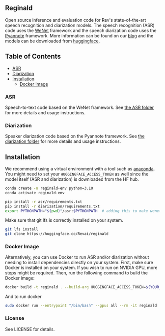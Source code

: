 ## Reginald
Open source inference and evaluation code for Rev's state-of-the-art speech recognition and diarization models. The speech recognition (ASR) code uses the [WeNet](https://github.com/wenet-e2e/wenet) framework and the speech diarization code uses the [Pyannote](https://github.com/pyannote/pyannote-audio) framework. More information can be found on our [blog](rev.com/blog) and the models can be downloaded from [huggingface](https://huggingface.co/Revai). 

## Table of Contents
- [ASR](#asr)
- [Diarization](#diarization)
- [Installation](#installation)
  - [Docker Image](#docker-image) 


### ASR
Speech-to-text code based on the WeNet framework. See [the ASR folder](https://github.com/revdotcom/reginald/tree/main/asr) for more details and usage instructions. 

### Diarization
Speaker diarization code based on the Pyannote framework. See [the diarization folder](https://github.com/revdotcom/reginald/tree/main/diarization) for more details and usage instructions.

## Installation
We recommend using a virtual environment with a tool such as [anaconda](https://anaconda.org/). You might need to set your 
`HUGGINGFACE_ACCESS_TOKEN` as well since the model itself (ASR and diarization) is downloaded from the HF hub.

```bash
conda create -n reginald-env python=3.10
conda activate reginald-env
```

```bash
pip install -r asr/requirements.txt
pip install -r diarization/requirements.txt
export PYTHONPATH="$(pwd)"/asr:$PYTHONPATH  # adding this to make wenet/ work
```

Make sure that git lfs is correctly installed on your system.
```bash
git lfs install
git clone https://huggingface.co/Revai/reginald
```

### Docker Image
Alternatively, you can use Docker to run ASR and/or diarization without needing to install dependencies
directly on your system. First, make sure Docker is installed on your system. If you wish to run
on NVIDIA GPU, more steps might be required.
Then, run the following command to build the Docker image:
```bash
docker build -t reginald . --build-arg HUGGINGFACE_ACCESS_TOKEN=${YOUR_HUGGINGFACE_ACCESS_TOKEN} 
```

And to run docker
```bash
sudo docker run --entrypoint "/bin/bash" --gpus all --rm -it reginald
```

### License
See LICENSE for details.
